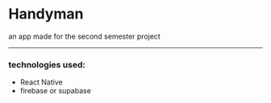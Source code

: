 # Handyman
an app made for the second semester project

------------
### technologies used:
- React Native
- firebase or supabase